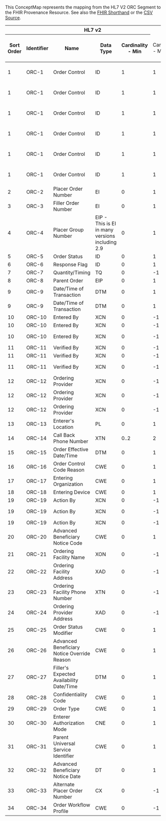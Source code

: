 
This ConceptMap represents the mapping from the HL7 V2 ORC Segment to the FHIR Provenance Resource. See also the <a href='https://github.com/HL7/v2-to-fhir/blob/master/tank/Segment ORC to Provenance.fsh'>FHIR Shorthand</a> or the <a href='https://github.com/HL7/v2-to-fhir/blob/master/mappings/segments/HL7 Segment - FHIR R4_ ORC[Provenance] - ORC.csv'>CSV Source</a>.
<table class='grid'><thead>
<tr><th colspan='6'>HL7 v2</th><th colspan='3'>Condition (IF True, args)</th><th colspan='7'>HL7 FHIR</th><th rowspan='2'>Comments</th></tr>
<tr><th title='Rows are listed in sequence of how they appear in the v2 standard. The first column, Sort Order, provides a sort order that can re-create the original v2 standard sequence in case one opts to re-sort/filter the rows.'>Sort Order</th><th title='Contains the formal Segment Name and Field Sequence according to the base standard using &quot;-&quot; as the delimiter.'>Identifier</th><th title='The formal name of the field in the most current published version.'>Name</th><th title='The data type of the field in the most current published version if not deprecated, otherwise the data type at the time it was deprecated and removed.'>Data Type</th><th title='The V2 min cardinality expressed numerically.'>Cardinality - Min</th><td style='border-right: 2px' title='The V2 max cardinality expressed numerically.'>Cardinality - Max</td><th title='Condition in an easy to read syntax (Computable ANTLR)'>Computable ANTLR</th><th title='Condition in FHIRPath Notation'>Computable FHIRPath</th><td style='border-right: 2px' title='Condition expressed in narrative form'>Narrative</td><th title='An existing FHIR attribute in the target FHIR version.'>FHIR Attribute</th><th title='A proposed extension. It will be expressed with #ext-...# around the proposed name. '>Extension</th><th title='The FHIR attribute&apos;s data type in the target FHIR version.'>Data Type</th><th title='The FHIR min cardinality expressed numerically.'>Cardinality - Min</th><td style='border-right: 2px' title='The FHIR max cardinality expressed numerically.'>Cardinality - Max</td><th title='The URL to the Data Type Map that is to be used for the attribute in this segment.'>Data Type Mapping</th><th title='The fixed or computed value to assign'>Assignment</th><th title='The URL to the Vocabulary Map that is to be used for the coded element for this attribute.'>Vocabulary Mapping<br/>(IS, ID, CE, CEN, CWE)</th></tr></thead>
<tbody>
<tr><td>1</td><td>ORC-1</td><td>Order Control</td><td>ID</td><td>1</td><td style='border-right: 2px'>1</td><td>IF ORC-1 EQUALS "NW"</td><td></td><td style='border-right: 2px'></td><td><a href='https://hl7.org/fhir/R4/Provenance.Provenance-definitions.html#Provenance.activity.coding.code'>Provenance.activity.coding.code</a></td><td></td><td><a href='https://hl7.org/fhir/R4/Provenance.Provenance-definitions.html#Provenance.code'>Provenance.code</a></td><td>0</td><td>1</td><td></td><td></td><td>"CREATE"</td><td></td></tr>
<tr><td>1</td><td>ORC-1</td><td>Order Control</td><td>ID</td><td>1</td><td style='border-right: 2px'>1</td><td>IF ORC-1 EQUALS "NW"</td><td></td><td style='border-right: 2px'></td><td><a href='https://hl7.org/fhir/R4/Provenance.Provenance-definitions.html#Provenance.activity.coding.system'>Provenance.activity.coding.system</a></td><td></td><td><a href='https://hl7.org/fhir/R4/Provenance.Provenance-definitions.html#Provenance.uri'>Provenance.uri</a></td><td>0</td><td>1</td><td></td><td></td><td>"<a href='http://terminology.hl7.org/CodeSystem/v3-DataOperation'>http://terminology.hl7.org/CodeSystem/v3-DataOperation</a>"</td><td></td></tr>
<tr><td>1</td><td>ORC-1</td><td>Order Control</td><td>ID</td><td>1</td><td style='border-right: 2px'>1</td><td>IF ORC-1 EQUALS "SC"</td><td></td><td style='border-right: 2px'></td><td><a href='https://hl7.org/fhir/R4/Provenance.Provenance-definitions.html#Provenance.activity.coding.code'>Provenance.activity.coding.code</a></td><td></td><td><a href='https://hl7.org/fhir/R4/Provenance.Provenance-definitions.html#Provenance.code'>Provenance.code</a></td><td>0</td><td>1</td><td></td><td></td><td>"UPDATE"</td><td></td></tr>
<tr><td>1</td><td>ORC-1</td><td>Order Control</td><td>ID</td><td>1</td><td style='border-right: 2px'>1</td><td>IF ORC-1 EQUALS "SC"</td><td></td><td style='border-right: 2px'></td><td><a href='https://hl7.org/fhir/R4/Provenance.Provenance-definitions.html#Provenance.activity.coding.system'>Provenance.activity.coding.system</a></td><td></td><td><a href='https://hl7.org/fhir/R4/Provenance.Provenance-definitions.html#Provenance.uri'>Provenance.uri</a></td><td>0</td><td>1</td><td></td><td></td><td>"<a href='http://terminology.hl7.org/CodeSystem/v3-DataOperation'>http://terminology.hl7.org/CodeSystem/v3-DataOperation</a>"</td><td></td></tr>
<tr><td>1</td><td>ORC-1</td><td>Order Control</td><td>ID</td><td>1</td><td style='border-right: 2px'>1</td><td>IF ORC-1 IN ("OC", "CA")</td><td></td><td style='border-right: 2px'></td><td><a href='https://hl7.org/fhir/R4/Provenance.Provenance-definitions.html#Provenance.activity.coding.code'>Provenance.activity.coding.code</a></td><td></td><td><a href='https://hl7.org/fhir/R4/Provenance.Provenance-definitions.html#Provenance.code'>Provenance.code</a></td><td>0</td><td>1</td><td></td><td></td><td>"CANCEL"</td><td></td></tr>
<tr><td>1</td><td>ORC-1</td><td>Order Control</td><td>ID</td><td>1</td><td style='border-right: 2px'>1</td><td>IF ORC-1 IN ("OC", "CA")</td><td></td><td style='border-right: 2px'></td><td><a href='https://hl7.org/fhir/R4/Provenance.Provenance-definitions.html#Provenance.activity.coding.system'>Provenance.activity.coding.system</a></td><td></td><td><a href='https://hl7.org/fhir/R4/Provenance.Provenance-definitions.html#Provenance.uri'>Provenance.uri</a></td><td>0</td><td>1</td><td></td><td></td><td>"<a href='http://terminology.hl7.org/CodeSystem/v3-DataOperation'>http://terminology.hl7.org/CodeSystem/v3-DataOperation</a>"</td><td></td></tr>
<tr><td>2</td><td>ORC-2</td><td>Placer Order Number</td><td>EI</td><td>0</td><td style='border-right: 2px'>1</td><td></td><td></td><td style='border-right: 2px'></td><td></td><td></td><td></td><td></td><td></td><td></td><td></td><td></td><td></td></tr>
<tr><td>3</td><td>ORC-3</td><td>Filler Order Number</td><td>EI</td><td>0</td><td style='border-right: 2px'>1</td><td></td><td></td><td style='border-right: 2px'></td><td></td><td></td><td></td><td></td><td></td><td></td><td></td><td></td><td></td></tr>
<tr><td>4</td><td>ORC-4</td><td>Placer Group Number</td><td>EIP - This is EI in many versions including 2.9</td><td>0</td><td style='border-right: 2px'>1</td><td></td><td></td><td style='border-right: 2px'></td><td></td><td></td><td></td><td></td><td></td><td></td><td></td><td></td><td></td></tr>
<tr><td>5</td><td>ORC-5</td><td>Order Status</td><td>ID</td><td>0</td><td style='border-right: 2px'>1</td><td></td><td></td><td style='border-right: 2px'></td><td></td><td></td><td></td><td></td><td></td><td></td><td></td><td></td><td></td></tr>
<tr><td>6</td><td>ORC-6</td><td>Response Flag</td><td>ID</td><td>0</td><td style='border-right: 2px'>1</td><td></td><td></td><td style='border-right: 2px'></td><td></td><td></td><td></td><td></td><td></td><td></td><td></td><td></td><td></td></tr>
<tr><td>7</td><td>ORC-7</td><td>Quantity/Timing</td><td>TQ</td><td>0</td><td style='border-right: 2px'>-1</td><td></td><td></td><td style='border-right: 2px'></td><td></td><td></td><td></td><td></td><td></td><td></td><td></td><td></td><td></td></tr>
<tr><td>8</td><td>ORC-8</td><td>Parent Order</td><td>EIP</td><td>0</td><td style='border-right: 2px'>1</td><td></td><td></td><td style='border-right: 2px'></td><td></td><td></td><td></td><td></td><td></td><td></td><td></td><td></td><td></td></tr>
<tr><td>9</td><td>ORC-9</td><td>Date/Time of Transaction</td><td>DTM</td><td>0</td><td style='border-right: 2px'>1</td><td></td><td></td><td style='border-right: 2px'></td><td><a href='https://hl7.org/fhir/R4/Provenance.Provenance-definitions.html#Provenance.recorded'>Provenance.recorded</a></td><td></td><td><a href='https://hl7.org/fhir/R4/Provenance.Provenance-definitions.html#Provenance.instant'>Provenance.instant</a></td><td>1</td><td>1</td><td></td><td></td><td></td><td></td></tr>
<tr><td>9</td><td>ORC-9</td><td>Date/Time of Transaction</td><td>DTM</td><td>0</td><td style='border-right: 2px'>1</td><td></td><td></td><td style='border-right: 2px'></td><td><a href='https://hl7.org/fhir/R4/Provenance.Provenance-definitions.html#Provenance.occurredDateTime'>Provenance.occurredDateTime</a></td><td></td><td><a href='https://hl7.org/fhir/R4/Provenance.Provenance-definitions.html#Provenance.dateTime'>Provenance.dateTime</a></td><td>0</td><td>1</td><td></td><td></td><td></td><td></td></tr>
<tr><td>10</td><td>ORC-10</td><td>Entered By</td><td>XCN</td><td>0</td><td style='border-right: 2px'>-1</td><td></td><td></td><td style='border-right: 2px'></td><td><a href='https://hl7.org/fhir/R4/Provenance.Provenance-definitions.html#Provenance.agent.who'>Provenance.agent.who</a>(<a href='https://hl7.org/fhir/R4/Provenance.Provenance-definitions.html#Provenance.Practitioner'>Provenance.Practitioner</a>)</td><td></td><td><a href='https://hl7.org/fhir/R4/references.html'>Reference</a>(<a href='https://hl7.org/fhir/R4/Provenance.Provenance-definitions.html#Provenance.Practitioner'>Provenance.Practitioner</a>)</td><td>1</td><td>1</td><td><a href='ConceptMap-datatype-xcn-to-practitioner.html'>XCN[Practitioner]</a></td><td></td><td></td><td></td></tr>
<tr><td>10</td><td>ORC-10</td><td>Entered By</td><td>XCN</td><td>0</td><td style='border-right: 2px'>-1</td><td></td><td></td><td style='border-right: 2px'></td><td><a href='https://hl7.org/fhir/R4/Provenance.Provenance-definitions.html#Provenance.agent.type.coding.code'>Provenance.agent.type.coding.code</a></td><td></td><td><a href='https://hl7.org/fhir/R4/Provenance.Provenance-definitions.html#Provenance.code'>Provenance.code</a></td><td>0</td><td>1</td><td></td><td></td><td>"enterer"</td><td></td></tr>
<tr><td>10</td><td>ORC-10</td><td>Entered By</td><td>XCN</td><td>0</td><td style='border-right: 2px'>-1</td><td></td><td></td><td style='border-right: 2px'></td><td><a href='https://hl7.org/fhir/R4/Provenance.Provenance-definitions.html#Provenance.agent.type.coding.system'>Provenance.agent.type.coding.system</a></td><td></td><td><a href='https://hl7.org/fhir/R4/Provenance.Provenance-definitions.html#Provenance.uri'>Provenance.uri</a></td><td>0</td><td>1</td><td></td><td></td><td>"<a href='http://terminology.hl7.org/CodeSystem/provenance-participant-type'>http://terminology.hl7.org/CodeSystem/provenance-participant-type</a>"</td><td></td></tr>
<tr><td>11</td><td>ORC-11</td><td>Verified By</td><td>XCN</td><td>0</td><td style='border-right: 2px'>-1</td><td></td><td></td><td style='border-right: 2px'></td><td><a href='https://hl7.org/fhir/R4/Provenance.Provenance-definitions.html#Provenance.agent.who'>Provenance.agent.who</a>(<a href='https://hl7.org/fhir/R4/Provenance.Provenance-definitions.html#Provenance.Practitioner'>Provenance.Practitioner</a>)</td><td></td><td><a href='https://hl7.org/fhir/R4/references.html'>Reference</a>(<a href='https://hl7.org/fhir/R4/Provenance.Provenance-definitions.html#Provenance.Practitioner'>Provenance.Practitioner</a>)</td><td>1</td><td>1</td><td><a href='ConceptMap-datatype-xcn-to-practitioner.html'>XCN[Practitioner]</a></td><td></td><td></td><td></td></tr>
<tr><td>11</td><td>ORC-11</td><td>Verified By</td><td>XCN</td><td>0</td><td style='border-right: 2px'>-1</td><td></td><td></td><td style='border-right: 2px'></td><td><a href='https://hl7.org/fhir/R4/Provenance.Provenance-definitions.html#Provenance.agent.type.coding.code'>Provenance.agent.type.coding.code</a></td><td></td><td><a href='https://hl7.org/fhir/R4/Provenance.Provenance-definitions.html#Provenance.code'>Provenance.code</a></td><td>0</td><td>1</td><td></td><td></td><td>"verifier"</td><td></td></tr>
<tr><td>11</td><td>ORC-11</td><td>Verified By</td><td>XCN</td><td>0</td><td style='border-right: 2px'>-1</td><td></td><td></td><td style='border-right: 2px'></td><td><a href='https://hl7.org/fhir/R4/Provenance.Provenance-definitions.html#Provenance.agent.type.coding.system'>Provenance.agent.type.coding.system</a></td><td></td><td><a href='https://hl7.org/fhir/R4/Provenance.Provenance-definitions.html#Provenance.uri'>Provenance.uri</a></td><td>0</td><td>1</td><td></td><td></td><td>"<a href='http://terminology.hl7.org/CodeSystem/provenance-participant-type'>http://terminology.hl7.org/CodeSystem/provenance-participant-type</a>"</td><td></td></tr>
<tr><td>12</td><td>ORC-12</td><td>Ordering Provider</td><td>XCN</td><td>0</td><td style='border-right: 2px'>-1</td><td></td><td></td><td style='border-right: 2px'></td><td><a href='https://hl7.org/fhir/R4/Provenance.Provenance-definitions.html#Provenance.agent.who'>Provenance.agent.who</a>(<a href='https://hl7.org/fhir/R4/Provenance.Provenance-definitions.html#Provenance.Practitioner'>Provenance.Practitioner</a>)</td><td></td><td><a href='https://hl7.org/fhir/R4/references.html'>Reference</a>(<a href='https://hl7.org/fhir/R4/Provenance.Provenance-definitions.html#Provenance.Practitioner'>Provenance.Practitioner</a>)</td><td>1</td><td>1</td><td><a href='ConceptMap-datatype-xcn-to-practitioner.html'>XCN[Practitioner]</a></td><td></td><td></td><td></td></tr>
<tr><td>12</td><td>ORC-12</td><td>Ordering Provider</td><td>XCN</td><td>0</td><td style='border-right: 2px'>-1</td><td></td><td></td><td style='border-right: 2px'></td><td><a href='https://hl7.org/fhir/R4/Provenance.Provenance-definitions.html#Provenance.agent.type.coding.code'>Provenance.agent.type.coding.code</a></td><td></td><td><a href='https://hl7.org/fhir/R4/Provenance.Provenance-definitions.html#Provenance.code'>Provenance.code</a></td><td>0</td><td>1</td><td></td><td></td><td>"author"</td><td></td></tr>
<tr><td>12</td><td>ORC-12</td><td>Ordering Provider</td><td>XCN</td><td>0</td><td style='border-right: 2px'>-1</td><td></td><td></td><td style='border-right: 2px'></td><td><a href='https://hl7.org/fhir/R4/Provenance.Provenance-definitions.html#Provenance.agent.type.coding.system'>Provenance.agent.type.coding.system</a></td><td></td><td><a href='https://hl7.org/fhir/R4/Provenance.Provenance-definitions.html#Provenance.uri'>Provenance.uri</a></td><td>0</td><td>1</td><td></td><td></td><td>"<a href='http://terminology.hl7.org/CodeSystem/provenance-participant-type'>http://terminology.hl7.org/CodeSystem/provenance-participant-type</a>"</td><td></td></tr>
<tr><td>13</td><td>ORC-13</td><td>Enterer's Location</td><td>PL</td><td>0</td><td style='border-right: 2px'>1</td><td></td><td></td><td style='border-right: 2px'></td><td></td><td></td><td></td><td></td><td></td><td></td><td></td><td></td><td></td></tr>
<tr><td>14</td><td>ORC-14</td><td>Call Back Phone Number</td><td>XTN</td><td>0..2</td><td style='border-right: 2px'>2</td><td></td><td></td><td style='border-right: 2px'></td><td></td><td></td><td></td><td></td><td></td><td></td><td></td><td></td><td></td></tr>
<tr><td>15</td><td>ORC-15</td><td>Order Effective Date/Time</td><td>DTM</td><td>0</td><td style='border-right: 2px'>1</td><td></td><td></td><td style='border-right: 2px'></td><td></td><td></td><td></td><td></td><td></td><td></td><td></td><td></td><td></td></tr>
<tr><td>16</td><td>ORC-16</td><td>Order Control Code Reason</td><td>CWE</td><td>0</td><td style='border-right: 2px'>1</td><td></td><td></td><td style='border-right: 2px'></td><td></td><td></td><td></td><td></td><td></td><td></td><td></td><td></td><td></td></tr>
<tr><td>17</td><td>ORC-17</td><td>Entering Organization</td><td>CWE</td><td>0</td><td style='border-right: 2px'>1</td><td></td><td></td><td style='border-right: 2px'></td><td><a href='https://hl7.org/fhir/R4/Provenance.Provenance-definitions.html#Provenance.agent.onBehalfOf'>Provenance.agent.onBehalfOf</a>(<a href='https://hl7.org/fhir/R4/Provenance.Provenance-definitions.html#Provenance.Organization'>Provenance.Organization</a>)</td><td></td><td><a href='https://hl7.org/fhir/R4/references.html'>Reference</a>(<a href='https://hl7.org/fhir/R4/Provenance.Provenance-definitions.html#Provenance.Organization'>Provenance.Organization</a>)</td><td>0</td><td>1</td><td><a href='ConceptMap-datatype-cwe-to-organization.html'>CWE[Organization]</a></td><td></td><td></td><td></td></tr>
<tr><td>18</td><td>ORC-18</td><td>Entering Device</td><td>CWE</td><td>0</td><td style='border-right: 2px'>1</td><td></td><td></td><td style='border-right: 2px'></td><td><a href='https://hl7.org/fhir/R4/Provenance.Provenance-definitions.html#Provenance.agent.who'>Provenance.agent.who</a>(<a href='https://hl7.org/fhir/R4/Provenance.Provenance-definitions.html#Provenance.Device'>Provenance.Device</a>)</td><td></td><td><a href='https://hl7.org/fhir/R4/references.html'>Reference</a>(<a href='https://hl7.org/fhir/R4/Provenance.Provenance-definitions.html#Provenance.Device'>Provenance.Device</a>)</td><td>0</td><td>1</td><td><a href='ConceptMap-datatype-cwe-to-device.html'>CWE[Device]</a></td><td></td><td></td><td></td></tr>
<tr><td>19</td><td>ORC-19</td><td>Action By</td><td>XCN</td><td>0</td><td style='border-right: 2px'>-1</td><td></td><td></td><td style='border-right: 2px'></td><td><a href='https://hl7.org/fhir/R4/Provenance.Provenance-definitions.html#Provenance.agent.type.coding.code'>Provenance.agent.type.coding.code</a></td><td></td><td><a href='https://hl7.org/fhir/R4/Provenance.Provenance-definitions.html#Provenance.code'>Provenance.code</a></td><td>0</td><td>1</td><td></td><td></td><td>"performer"</td><td></td></tr>
<tr><td>19</td><td>ORC-19</td><td>Action By</td><td>XCN</td><td>0</td><td style='border-right: 2px'>-1</td><td></td><td></td><td style='border-right: 2px'></td><td><a href='https://hl7.org/fhir/R4/Provenance.Provenance-definitions.html#Provenance.agent.type.coding.system'>Provenance.agent.type.coding.system</a></td><td></td><td><a href='https://hl7.org/fhir/R4/Provenance.Provenance-definitions.html#Provenance.uri'>Provenance.uri</a></td><td>0</td><td>1</td><td></td><td></td><td>"<a href='http://terminology.hl7.org/CodeSystem/provenance-participant-type'>http://terminology.hl7.org/CodeSystem/provenance-participant-type</a>"</td><td></td></tr>
<tr><td>19</td><td>ORC-19</td><td>Action By</td><td>XCN</td><td>0</td><td style='border-right: 2px'>-1</td><td></td><td></td><td style='border-right: 2px'></td><td><a href='https://hl7.org/fhir/R4/Provenance.Provenance-definitions.html#Provenance.agent.who'>Provenance.agent.who</a>(<a href='https://hl7.org/fhir/R4/Provenance.Provenance-definitions.html#Provenance.Practitioner'>Provenance.Practitioner</a>)</td><td></td><td><a href='https://hl7.org/fhir/R4/references.html'>Reference</a>(<a href='https://hl7.org/fhir/R4/Provenance.Provenance-definitions.html#Provenance.Practitioner'>Provenance.Practitioner</a>)</td><td>1</td><td>1</td><td><a href='ConceptMap-datatype-xcn-to-practitioner.html'>XCN[Practitioner]</a></td><td></td><td></td><td></td></tr>
<tr><td>20</td><td>ORC-20</td><td>Advanced Beneficiary Notice Code</td><td>CWE</td><td>0</td><td style='border-right: 2px'>1</td><td></td><td></td><td style='border-right: 2px'></td><td></td><td></td><td></td><td></td><td></td><td></td><td></td><td></td><td></td></tr>
<tr><td>21</td><td>ORC-21</td><td>Ordering Facility Name</td><td>XON</td><td>0</td><td style='border-right: 2px'>-1</td><td></td><td></td><td style='border-right: 2px'></td><td><a href='https://hl7.org/fhir/R4/Provenance.Provenance-definitions.html#Provenance.location'>Provenance.location</a>(<a href='https://hl7.org/fhir/R4/Provenance.Provenance-definitions.html#Provenance.Location'>Provenance.Location</a>)</td><td></td><td><a href='https://hl7.org/fhir/R4/references.html'>Reference</a>(<a href='https://hl7.org/fhir/R4/Provenance.Provenance-definitions.html#Provenance.Location'>Provenance.Location</a>)</td><td>0</td><td>1</td><td><a href='ConceptMap-datatype-xon-to-location.html'>XON[Location]</a></td><td></td><td></td><td></td></tr>
<tr><td>22</td><td>ORC-22</td><td>Ordering Facility Address</td><td>XAD</td><td>0</td><td style='border-right: 2px'>-1</td><td></td><td></td><td style='border-right: 2px'></td><td><a href='https://hl7.org/fhir/R4/Provenance.Provenance-definitions.html#Provenance.location'>Provenance.location</a>(<a href='https://hl7.org/fhir/R4/Provenance.Provenance-definitions.html#Provenance.Location.address'>Provenance.Location.address</a>)</td><td></td><td><a href='https://hl7.org/fhir/R4/Provenance.Provenance-definitions.html#Provenance.Address'>Provenance.Address</a></td><td>0</td><td>1</td><td><a href='ConceptMap-datatype-xad-to-address.html'>XAD[Address]</a></td><td></td><td></td><td></td></tr>
<tr><td>23</td><td>ORC-23</td><td>Ordering Facility Phone Number</td><td>XTN</td><td>0</td><td style='border-right: 2px'>-1</td><td></td><td></td><td style='border-right: 2px'></td><td><a href='https://hl7.org/fhir/R4/Provenance.Provenance-definitions.html#Provenance.location'>Provenance.location</a>(<a href='https://hl7.org/fhir/R4/Provenance.Provenance-definitions.html#Provenance.Location.telecom'>Provenance.Location.telecom</a>)</td><td></td><td><a href='https://hl7.org/fhir/R4/Provenance.Provenance-definitions.html#Provenance.ContactPoint'>Provenance.ContactPoint</a></td><td>0</td><td>1</td><td><a href='ConceptMap-datatype-xtn-to-contactpoint.html'>XTN[ContactPoint]</a></td><td></td><td></td><td></td></tr>
<tr><td>24</td><td>ORC-24</td><td>Ordering Provider Address</td><td>XAD</td><td>0</td><td style='border-right: 2px'>-1</td><td></td><td></td><td style='border-right: 2px'></td><td><a href='https://hl7.org/fhir/R4/Provenance.Provenance-definitions.html#Provenance.agent.who'>Provenance.agent.who</a>(<a href='https://hl7.org/fhir/R4/Provenance.Provenance-definitions.html#Provenance.Practitioner.address'>Provenance.Practitioner.address</a>)</td><td></td><td><a href='https://hl7.org/fhir/R4/Provenance.Provenance-definitions.html#Provenance.Address'>Provenance.Address</a></td><td>0</td><td>1</td><td><a href='ConceptMap-datatype-xad-to-address.html'>XAD[Address]</a></td><td></td><td></td><td></td></tr>
<tr><td>25</td><td>ORC-25</td><td>Order Status Modifier</td><td>CWE</td><td>0</td><td style='border-right: 2px'>1</td><td></td><td></td><td style='border-right: 2px'></td><td></td><td></td><td></td><td></td><td></td><td></td><td></td><td></td><td></td></tr>
<tr><td>26</td><td>ORC-26</td><td>Advanced Beneficiary Notice Override Reason</td><td>CWE</td><td>0</td><td style='border-right: 2px'>1</td><td></td><td></td><td style='border-right: 2px'></td><td></td><td></td><td></td><td></td><td></td><td></td><td></td><td></td><td></td></tr>
<tr><td>27</td><td>ORC-27</td><td>Filler's Expected Availability Date/Time</td><td>DTM</td><td>0</td><td style='border-right: 2px'>1</td><td></td><td></td><td style='border-right: 2px'></td><td></td><td></td><td></td><td></td><td></td><td></td><td></td><td></td><td></td></tr>
<tr><td>28</td><td>ORC-28</td><td>Confidentiality Code</td><td>CWE</td><td>0</td><td style='border-right: 2px'>1</td><td></td><td></td><td style='border-right: 2px'></td><td></td><td></td><td></td><td></td><td></td><td></td><td></td><td></td><td></td></tr>
<tr><td>29</td><td>ORC-29</td><td>Order Type</td><td>CWE</td><td>0</td><td style='border-right: 2px'>1</td><td></td><td></td><td style='border-right: 2px'></td><td></td><td></td><td></td><td></td><td></td><td></td><td></td><td></td><td></td></tr>
<tr><td>30</td><td>ORC-30</td><td>Enterer Authorization Mode</td><td>CNE</td><td>0</td><td style='border-right: 2px'>1</td><td></td><td></td><td style='border-right: 2px'></td><td></td><td></td><td></td><td></td><td></td><td></td><td></td><td></td><td></td></tr>
<tr><td>31</td><td>ORC-31</td><td>Parent Universal Service Identifier</td><td>CWE</td><td>0</td><td style='border-right: 2px'>1</td><td></td><td></td><td style='border-right: 2px'></td><td></td><td></td><td></td><td></td><td></td><td></td><td></td><td></td><td></td></tr>
<tr><td>32</td><td>ORC-32</td><td>Advanced Beneficiary Notice Date</td><td>DT</td><td>0</td><td style='border-right: 2px'>1</td><td></td><td></td><td style='border-right: 2px'></td><td></td><td></td><td></td><td></td><td></td><td></td><td></td><td></td><td></td></tr>
<tr><td>33</td><td>ORC-33</td><td>Alternate Placer Order Number</td><td>CX</td><td>0</td><td style='border-right: 2px'>-1</td><td></td><td></td><td style='border-right: 2px'></td><td></td><td></td><td></td><td></td><td></td><td></td><td></td><td></td><td></td></tr>
<tr><td>34</td><td>ORC-34</td><td>Order Workflow Profile</td><td>CWE</td><td>0</td><td style='border-right: 2px'>-1</td><td></td><td></td><td style='border-right: 2px'></td><td></td><td></td><td></td><td></td><td></td><td></td><td></td><td></td><td></td></tr>
</tbody>
</table>
